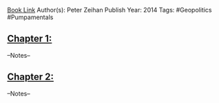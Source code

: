 
[Book Link]()
Author(s): Peter Zeihan
Publish Year: 2014
Tags: #Geopolitics #Pumpamentals 

## <u>Chapter 1: </u>
–Notes–


## <u>Chapter 2:</u>
–Notes–
